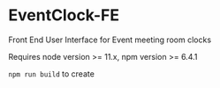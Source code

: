 # EventClock-FE
Front End User Interface for Event meeting room clocks

Requires  node version >= 11.x, npm version >= 6.4.1

`npm run build` to create 

